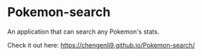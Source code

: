 # Pokemon-search
An application that can search any Pokemon's stats. 

Check it out here: https://chengenli9.github.io/Pokemon-search/
